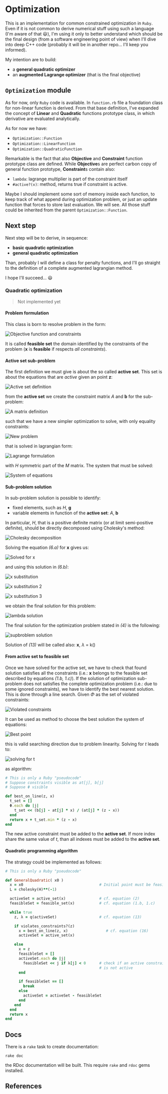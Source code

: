 # Optimization

This is an implementation for common constrained optimization in `Ruby`. Even if it is not common to derive numerical stuff using such a language (I'm aware of that :smiley:), I'm using it only to better understand which should be the final design (from a software engineering point of view) when I'll dive into deep C++ code (probably it will be in another repo... I'll keep you informed).

My intention are to build:

 * a **general quadratic optimizer**
 * an **augmented Lagrange optimizer** (that is the final objective)

## `Optimization` module

As for now, only `Ruby` code is available. In `function.rb` file a foundation class for non-linear function is derived. From that base definition, I've expanded the concept of **Linear** and **Quadratic** functions prototype class, in which derivative are evaluated analytically.

As for now we have:

 * `Optimization::Function`
 * `Optimization::LinearFunction`
 * `Optimization::QuadraticFunction`

Remarkable is the fact that also **Objective** and **Constraint** function prototype class are defined. While **Objective**s are perfect carbon copy of general function prototype, **Constraint**s contain also:

 * `lambda`: lagrange multiplier is part of the constraint itself
 * `#active?(x)`: method, returns true if constraint is active.

Maybe I should implement some sort of memory inside each function, to keep track of what append during optimization problem, or just an update function that forces to store last evaluation. We will see. All those stuff could be inherited from the parent `Optimization::Function`.

## Next step

Next step will be to derive, in sequence:

 * **basic quadratic optimization**
 * **general quadratic optimization**

Than, probably I will define a class for penalty functions, and I'll go straight to the definition of a complete augmented lagrangian method.

I hope I'll succeed... :smiley:

### Quadratic optimization

> Not implemented yet

#### Problem formulation

This class is born to resolve problem in the form:

![Objective function and constraints](.readme/eq_problem.gif)

It is called **feasible set** the domain identified by the constraints of the problem (**x** is **feasible** if respects _all constraints_).

#### Active set sub-problem

The first definition we must give is about the so called **active set**. This set is about the equations that are _active_ given an point **z**:

![Active set definition](.readme/eq_activeset.gif)

from the **active set** we create the constraint matrix _A_ and **b** for the sub-problem:

![A matrix definition](.readme/eq_Amatrix.gif)

such that we have a new simpler optimization to solve, with only equality constraints:

![New problem](.readme/eq_simple_problem.gif)

that is solved in lagrangian form:

![Lagrange formulation](.readme/eq_lagrange_formula.gif)

with _H_ symmetric part of the _M_ matrix. The system that must be solved:

![System of equations](.readme/eq_system_of_eq.gif)

#### Sub-problem solution

In sub-problem solution is possible to identify:

 * fixed elements, such as _H_, **g**
 * variable elements in function of the **active set**: _A_, **b**

In particular, _H_, that is a positive definite matrix (or at limit semi-positive definite), should be directly decomposed using Cholesky's method:

![Cholesky decomposition](.readme/eq_decomposition.gif)

Solving the equation _(6.a)_ for **x** gives us:

![Solved for x](.readme/eq_sol_1eq.gif)

and using this solution in _(6.b)_:

![x substitution](.readme/eq_sol_2eq.gif)

![x substitution 2](.readme/eq_sol_3eq.gif)

![x substitution 3](.readme/eq_sol_4eq.gif)

we obtain the final solution for this problem:

![lambda solution](.readme/eq_sol_5eq.gif)

The final solution for the optimization problem stated in _(4)_ is the following:

![supbroblem solution](.readme/eq_system_solution.gif)

Solution of _(13)_ will be called also: **x**, _λ_ = k()

#### From active set to feasible set

Once we have solved for the active set, we have to check that found solution satisfies all the constraints (i.e.: **x** belongs to the feasible set described by equations _(1.b, 1.c)_). If the solution of optimization sub-problem does not satisfies the complete optimization problem (i.e.: due to some ignored constraints), we have to identify the best nearest solution. This is done through a line search. Given _Φ_ as the set of violated constraints:

![Violated constraints](.readme/eq_violated_cnt.gif)

It can be used as method to choose the best solution the system of equations:

![Best point](.readme/eq_best_solution.gif)

this is valid searching direction due to problem linearity. Solving for _t_ leads to:

![solving for t](.readme/eq_t_solution.gif)

as algorithm:

```ruby
# This is only a Ruby "pseudocode"
# Suppose constraints visible as at[j], b[j]
# Suppose Φ visible

def best_on_line(z, x)
  t_set = []
  Φ.each do |j|
    t_set << (b[j] - at[j] * x) / (at[j] * (z - x))
  end
  return x + t_set.min * (z - x)
end
```

The new active constraint must be added to the **active set**. If more index share the same value of _t_, than all indexes must be added to the **active set**.

#### Quadratic programming algorithm

The strategy could be implemented as follows:

``` ruby
# This is only a Ruby "pseudocode"

def GeneralQuadratic( x0 )
  x = x0                                  # Initial point must be feasible
  L = cholesky(H)**(-1)

  activeSet = active_set(x)               # cf. equation (2)
  feasibleSet = feasible_set(x)           # cf. equation (1.b, 1.c)

  while true
    z, λ = q(activeSet)                   # cf. equation (13)

    if violates_constraints?(z)
      x = best_on_line(z, x)                 # cf. equation (16)
      activeSet = active_set(x)

    else
      x = z
      feasibleSet = []
      activeSet.each do |j|
        feasibleSet << j if λ[j] < 0      # check if an active constraint
                                          # is not active
      end

      if feasibleSet == []
        break
      else
        activeSet = activeSet - feasibleSet
      end
    end
  end
  return x
end
```

## Docs

There is a `rake` task to create documentation:

```
rake doc
```

the RDoc documentation will be built. This require `rake` and `rdoc` gems installed.

## References
